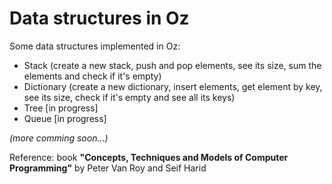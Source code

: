 # Data structures in Oz
Some data structures implemented in Oz:
- Stack (create a new stack, push and pop elements, see its size, sum the elements and check if it's empty)
- Dictionary (create a new dictionary, insert elements, get element by key, see its size, check if it's empty and see all its keys)
- Tree [in progress]
- Queue [in progress]

*(more comming soon...)*

Reference: book **"Concepts, Techniques and Models of Computer Programming"** by Peter Van Roy and Seif Harid
